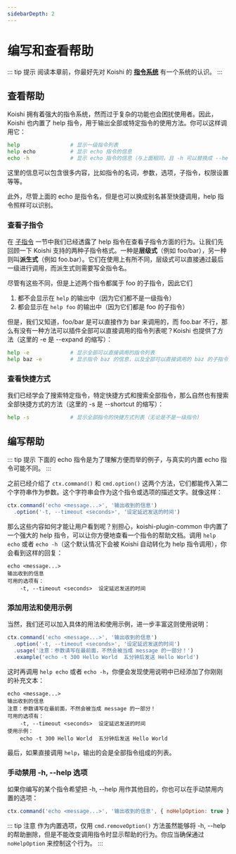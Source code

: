 ```yaml
---
sidebarDepth: 2
---
```


# 编写和查看帮助

::: tip 提示
阅读本章前，你最好先对 Koishi 的 [**指令系统**](../../guide/command-system.md) 有一个系统的认识。
:::

## 查看帮助

Koishi 拥有着强大的指令系统，然而过于复杂的功能也会困扰使用者。因此，Koishi 也内置了 help 指令，用于输出全部或特定指令的使用方法。你可以这样调用它：

```sh
help                # 显示一级指令列表
help echo           # 显示 echo 指令的信息
echo -h             # 显示 echo 指令的信息（与上面相同，且 -h 可以替换成 --help）
```

这里的信息可以包含很多内容，比如指令的名词，参数，选项，子指令，权限设置等等。

此外，尽管上面的 echo 是指令名，但是也可以换成别名甚至快捷调用，help 指令照样可以识别。

### 查看子指令

在 [子指令](../../guide/command-system.md#子指令) 一节中我们已经透露了 help 指令在查看子指令方面的行为。让我们先回顾一下 Koishi 支持的两种子指令格式。一种是**层级式**（例如 foo/bar），另一种则叫**派生式**（例如 foo.bar）。它们在使用上有所不同，层级式可以直接通过最后一级进行调用，而派生式则需要写全指令名。 

尽管有这些不同，但是上述两个指令都属于 foo 的子指令，因此它们

1. 都不会显示在 `help` 的输出中（因为它们都不是一级指令）
2. 都会显示在 `help foo` 的输出中（因为它们都是 foo 的子指令）

但是，我们又知道，foo/bar 是可以直接作为 bar 来调用的，而 foo.bar 不行，那么有没有一种方法可以插件全部可以直接调用的指令列表呢？Koishi 也提供了方法（这里的 -e 是 --expand 的缩写）：

```sh
help -e             # 显示全部可以直接调用的指令列表
help baz -e         # 显示指令 baz 的信息，以及全部可以直接调用的 baz 的子指令列表
```

### 查看快捷方式

我们已经学会了搜索特定指令，特定快捷方式和搜索全部指令，那么自然也有搜索全部快捷方式的方法（这里的 -s 是 --shortcut 的缩写）：

```sh
help -s             # 显示全部指令的快捷方式列表（无论是不是一级指令）
```

## 编写帮助

::: tip 提示
下面的 echo 指令是为了理解方便而举的例子，与真实的内置 echo 指令可能不同。
:::

之前已经介绍了 `ctx.command()` 和 `cmd.option()` 这两个方法，它们都能传入第二个字符串作为参数。这个字符串会作为这个指令或选项的描述文字。就像这样：

```js
ctx.command('echo <message...>', '输出收到的信息')
  .option('-t, --timeout <seconds>', '设定延迟发送的时间')
```

那么这些内容如何才能让用户看到呢？别担心，koishi-plugin-common 中内置了一个强大的 help 指令，可以让你方便地查看一个指令的帮助文档。调用 `help echo` 或者 `echo -h`（这个默认情况下会被 Koishi 自动转化为 help 指令调用），你会看到这样的回复：

```
echo <message...>
输出收到的信息
可用的选项有：
    -t, --timeout <seconds>  设定延迟发送的时间
```

### 添加用法和使用示例

当然，我们还可以加入具体的用法和使用示例，进一步丰富这则使用说明：

```js
ctx.command('echo <message...>', '输出收到的信息')
  .option('-t, --timeout <seconds>', '设定延迟发送的时间')
  .usage('注意：参数请写在最前面，不然会被当成 message 的一部分！')
  .example('echo -t 300 Hello World  五分钟后发送 Hello World')
```

这时再调用 `help echo` 或者 `echo -h`，你便会发现使用说明中已经添加了你刚刚的补充文本：

```
echo <message...>
输出收到的信息
注意：参数请写在最前面，不然会被当成 message 的一部分！
可用的选项有：
    -t, --timeout <seconds>  设定延迟发送的时间
使用示例：
    echo -t 300 Hello World  五分钟后发送 Hello World
```

最后，如果直接调用 `help`，输出的会是全部指令组成的列表。

### 手动禁用 -h, --help 选项

如果你编写的某个指令希望把 -h, --help 用作其他目的，你也可以在手动禁用内置的选项：

```js
ctx.command('echo <message...>', '输出收到的信息', { noHelpOption: true })
```

::: tip 注意
作为内置选项，仅用 `cmd.removeOption()` 方法虽然能够将 -h, --help 的帮助删除，但是不能改变调用指令时显示帮助的行为。你应当确保通过 `noHelpOption` 来控制这个行为。
:::
